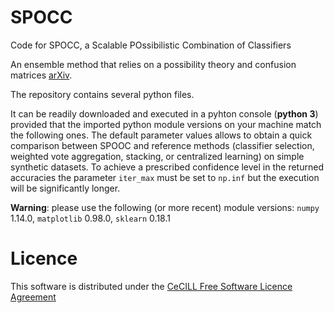 # SPOCC
Code for SPOCC, a Scalable POssibilistic Combination of Classifiers

An ensemble method that relies on a possibility theory and confusion matrices  [arXiv](https://arxiv.org/pdf/1908.06475.pdf).

The repository contains several python files.

It can be readily downloaded and executed in a pyhton console (**python 3**) provided that the imported python module versions on your machine match the following ones. The default parameter values allows to obtain a quick comparison between SPOOC and reference methods (classifier selection, weighted vote aggregation, stacking, or centralized learning) on simple synthetic datasets. To achieve a prescribed confidence level in the returned accuracies the parameter `iter_max` must be set to `np.inf` but the execution will be significantly longer.

**Warning**: please use the following (or more recent) module versions: `numpy` 1.14.0, `matplotlib` 0.98.0, `sklearn` 0.18.1


Licence
=======
This software is distributed under the [CeCILL Free Software Licence Agreement](http://www.cecill.info/licences/Licence_CeCILL_V2-en.html)
